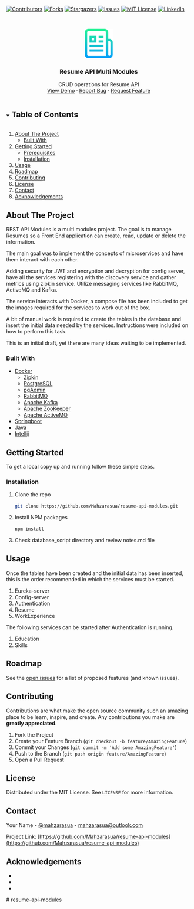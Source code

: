 <!-- PROJECT SHIELDS -->
<!--
*** I'm using markdown "reference style" links for readability.
*** Reference links are enclosed in brackets [ ] instead of parentheses ( ).
*** See the bottom of this document for the declaration of the reference variables
*** for contributors-url, forks-url, etc. This is an optional, concise syntax you may use.
*** https://www.markdownguide.org/basic-syntax/#reference-style-links
-->
[![Contributors][contributors-shield]][contributors-url]
[![Forks][forks-shield]][forks-url]
[![Stargazers][stars-shield]][stars-url]
[![Issues][issues-shield]][issues-url]
[![MIT License][license-shield]][license-url]
[![LinkedIn][linkedin-shield]][linkedin-url]

<!-- PROJECT LOGO -->
<br />
<p align="center">
  <a href="https://github.com/Mahzarasua/resume-api-modules">
    <img src="images/logo.png" alt="Logo" width="80" height="80">
  </a>

<h3 align="center">Resume API Multi Modules</h3>

  <p align="center">
    CRUD operations for Resume API
    <br />
    <a href="https://github.com/Mahzarasua/resume-api-modules">View Demo</a>
    ·
    <a href="https://github.com/Mahzarasua/resume-api-modules/issues">Report Bug</a>
    ·
    <a href="https://github.com/Mahzarasua/resume-api-modules/issues">Request Feature</a>
  </p>
</p>

<!-- TABLE OF CONTENTS -->
<details open="open">
  <summary><h2 style="display: inline-block">Table of Contents</h2></summary>
  <ol>
    <li>
      <a href="#about-the-project">About The Project</a>
      <ul>
        <li><a href="#built-with">Built With</a></li>
      </ul>
    </li>
    <li>
      <a href="#getting-started">Getting Started</a>
      <ul>
        <li><a href="#prerequisites">Prerequisites</a></li>
        <li><a href="#installation">Installation</a></li>
      </ul>
    </li>
    <li><a href="#usage">Usage</a></li>
    <li><a href="#roadmap">Roadmap</a></li>
    <li><a href="#contributing">Contributing</a></li>
    <li><a href="#license">License</a></li>
    <li><a href="#contact">Contact</a></li>
    <li><a href="#acknowledgements">Acknowledgements</a></li>
  </ol>
</details>

<!-- ABOUT THE PROJECT -->
## About The Project

REST API Modules is a multi modules project. The goal is to manage Resumes
so a Front End application can create, read, update or delete the information.

The main goal was to implement the concepts of microservices and have them interact
with each other.

Adding security for JWT and encryption and decryption for config server, 
have all the services registering with the discovery service and gather metrics
using zipkin service. Utilize messaging services like RabbitMQ, ActiveMQ and Kafka.

The service interacts with Docker, a compose file has been included to get the images 
required for the services to work out of the box.

A bit of manual work is required to create the tables in the database and insert the initial
data needed by the services. Instructions were included on how to perform this task.

This is an initial draft, yet there are many ideas waiting to be implemented.


### Built With

* [Docker](https://docs.docker.com/get-docker/)
  * [Zipkin](https://zipkin.io/)
  * [PostgreSQL](https://www.postgresql.org/)
  * [pgAdmin](https://www.pgadmin.org/)
  * [RabbitMQ](https://www.rabbitmq.com/)
  * [Apache Kafka](https://kafka.apache.org/)
  * [Apache ZooKeeper](https://zookeeper.apache.org/)
  * [Apache ActiveMQ](https://activemq.apache.org/)
* [Springboot](https://spring.io/)
* [Java](https://www.oracle.com/java/technologies/javase-downloads.html)
* [Intellij](https://www.jetbrains.com/idea/download/)



<!-- GETTING STARTED -->
## Getting Started

To get a local copy up and running follow these simple steps.

### Installation

1. Clone the repo
   ```sh
   git clone https://github.com/Mahzarasua/resume-api-modules.git
   ```
2. Install NPM packages
   ```sh
   npm install
   ```
3. Check database_script directory and review notes.md file


<!-- USAGE EXAMPLES -->
## Usage

Once the tables have been created and the initial data has been inserted, this is the order 
recommended in which the services must be started.

1. Eureka-server
2. Config-server
3. Authentication
4. Resume
5. WorkExperience

The following services can be started after Authentication is running.

1. Education
2. Skills



<!-- ROADMAP -->
## Roadmap

See the [open issues](https://github.com/Mahzarasua/resume-api-modules/issues) for a list of proposed features (and known issues).



<!-- CONTRIBUTING -->
## Contributing

Contributions are what make the open source community such an amazing place to be learn, inspire, and create. Any contributions you make are **greatly appreciated**.

1. Fork the Project
2. Create your Feature Branch (`git checkout -b feature/AmazingFeature`)
3. Commit your Changes (`git commit -m 'Add some AmazingFeature'`)
4. Push to the Branch (`git push origin feature/AmazingFeature`)
5. Open a Pull Request



<!-- LICENSE -->
## License

Distributed under the MIT License. See `LICENSE` for more information.



<!-- CONTACT -->
## Contact

Your Name - [@mahzarasua](https://twitter.com/mahzarasua) - mahzarasua@outlook.com

Project Link: [https://github.com/Mahzarasua/resume-api-modules](https://github.com/Mahzarasua/resume-api-modules)



<!-- ACKNOWLEDGEMENTS -->
## Acknowledgements

* []()
* []()
* []()

<!-- MARKDOWN LINKS & IMAGES -->
<!-- https://www.markdownguide.org/basic-syntax/#reference-style-links -->
[contributors-shield]: https://img.shields.io/github/contributors/Mahzarasua/resume-api-modules.svg?style=for-the-badge
[contributors-url]: https://github.com/Mahzarasua/resume-api-modules/graphs/contributors
[forks-shield]: https://img.shields.io/github/forks/Mahzarasua/resume-api-modules.svg?style=for-the-badge
[forks-url]: https://github.com/Mahzarasua/resume-api-modules/network/members
[stars-shield]: https://img.shields.io/github/stars/Mahzarasua/resume-api-modules.svg?style=for-the-badge
[stars-url]: https://github.com/Mahzarasua/resume-api-modules/stargazers
[issues-shield]: https://img.shields.io/github/issues/Mahzarasua/resume-api-modules.svg?style=for-the-badge
[issues-url]: https://github.com/Mahzarasua/resume-api-modules/issues
[license-shield]: https://img.shields.io/github/license/Mahzarasua/resume-api-modules.svg?style=for-the-badge
[license-url]: https://github.com/Mahzarasua/resume-api-modules/blob/master/LICENSE.txt
[linkedin-shield]: https://img.shields.io/badge/-LinkedIn-black.svg?style=for-the-badge&logo=linkedin&colorB=555
[linkedin-url]: https://linkedin.com/in/Mahzarasua
#   r e s u m e - a p i - m o d u l e s 
 
 